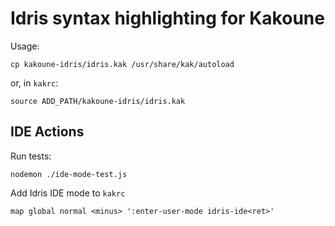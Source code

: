 # Idris syntax highlighting for Kakoune

Usage:

`cp kakoune-idris/idris.kak /usr/share/kak/autoload`

or, in `kakrc`:

`source ADD_PATH/kakoune-idris/idris.kak`

## IDE Actions

Run tests:

`nodemon ./ide-mode-test.js`

Add Idris IDE mode to `kakrc`

`map global normal <minus> ':enter-user-mode idris-ide<ret>'`

